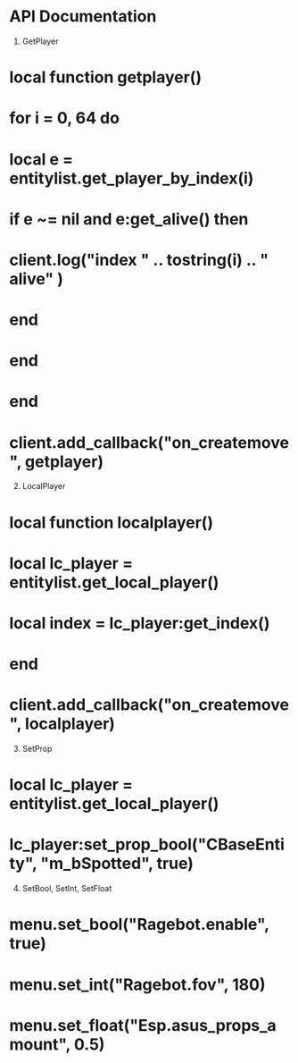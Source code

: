 # API Documentation
1) GetPlayer
# local function getplayer()
#  for i = 0, 64 do
#      local e = entitylist.get_player_by_index(i)
#      if e ~= nil and e:get_alive() then
#        client.log("index " .. tostring(i) .. " alive" )
#      end
#   end
#                       end
# client.add_callback("on_createmove", getplayer)
2) LocalPlayer
# local function localplayer()
#  local lc_player = entitylist.get_local_player()
#  local index = lc_player:get_index()
# end
# client.add_callback("on_createmove", localplayer)
3) SetProp
# local lc_player = entitylist.get_local_player()
# lc_player:set_prop_bool("CBaseEntity", "m_bSpotted", true)
4) SetBool, SetInt, SetFloat
# menu.set_bool("Ragebot.enable", true)
# menu.set_int("Ragebot.fov", 180)
# menu.set_float("Esp.asus_props_amount", 0.5)
